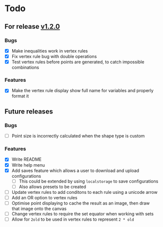 # Todo


## For release [v1.2.0](https://github.com/Toffee1347/chaos-game/blob/main/CHANGELOG.md#v120)

### Bugs

- [x] Make inequalities work in vertex rules
- [x] Fix vertex rule bug with double operations
- [x] Test vertex rules before points are generated, to catch impossible combinations

### Features

- [x] Make the vertex rule display show full name for variables and properly format it


## Future releases

### Bugs

- [ ] Point size is incorrectly calculated when the shape type is custom

### Features

- [x] Write README
- [x] Write help menu
- [x] Add saves feature which allows a user to download and upload configurations
  - [ ] This could be extended by using `localstorage` to save configurations
  - [ ] Also allows presets to be created
- [ ] Update vertex rules to add conditons to each rule using a unicode arrow
- [ ] Add an OR option to vertex rules
- [ ] Optimise point displaying to cache the result as an image, then draw that image onto the canvas
- [ ] Change vertex rules to require the set equator when working with sets
- [ ] Allow for `2old` to be used in vertex rules to represent `2 * old`
